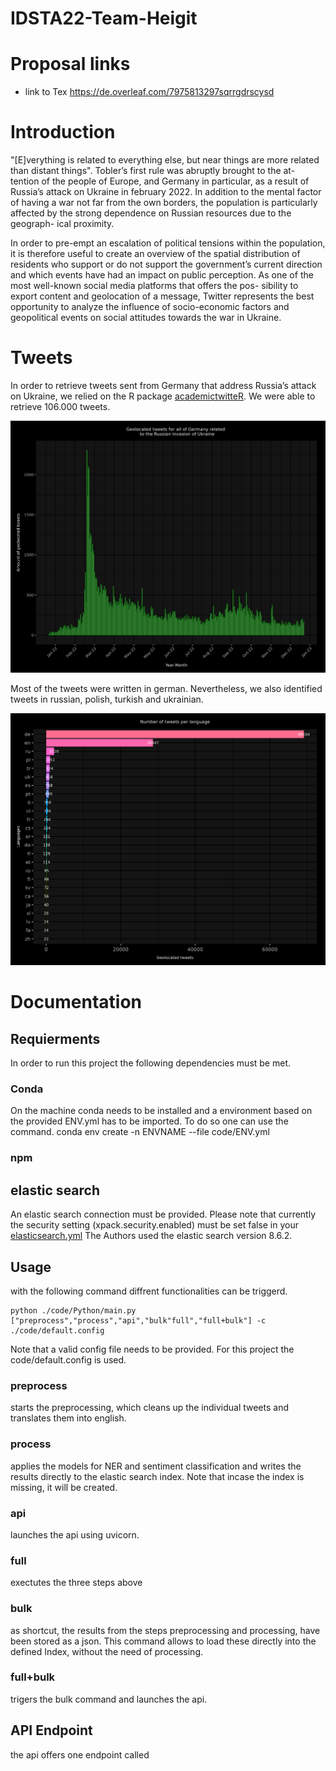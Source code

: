 # IDSTA22-Team-Heigit

# Proposal links

- link to Tex https://de.overleaf.com/7975813297sqrrgdrscysd

# Introduction

"[E]verything is related to everything else, but near things are more related
than distant things". 
Tobler’s first rule was abruptly brought to the at-
tention of the people of Europe, and Germany in particular, as a result of
Russia’s attack on Ukraine in february 2022. In addition to the mental factor
of having a war not far from the own borders, the population is particularly
affected by the strong dependence on Russian resources due to the geograph-
ical proximity. 

In order to pre-empt an escalation of political tensions within the population, 
it is therefore useful to create an overview of the spatial distribution of
residents who support or do not support the government’s current direction
and which events have had an impact on public perception.
As one of the most well-known social media platforms that offers the pos-
sibility to export content and geolocation of a message, Twitter represents
the best opportunity to analyze the influence of socio-economic factors and
geopolitical events on social attitudes towards the war in Ukraine.



# Tweets

In order to retrieve tweets sent from Germany that address Russia’s attack on Ukraine, we relied on the R package [academictwitteR](https://github.com/user/repo/blob/branch/other_file.md). We were able to retrieve 106.000 tweets. 

![My Image](all_tweets_daily.png)









Most of the tweets were written in german. Nevertheless, we also identified tweets in russian, polish, turkish and ukrainian. 

![My Image](langs.png)

# Documentation

## Requierments 

In order to run this project the following dependencies must be met.

### Conda 

On the machine conda needs to be installed and a environment based on the provided ENV.yml has to be imported.
To do so one can use the command.
conda env create -n ENVNAME --file code/ENV.yml


### npm 

## elastic search

An elastic search connection must be provided. Please note that currently the security setting (xpack.security.enabled) must be set false in your [elasticsearch.yml](https://www.elastic.co/guide/en/elasticsearch/reference/current/security-settings.html)
The Authors used the elastic search version 8.6.2.


## Usage

with the following command diffrent functionalities can be triggerd. 
```console
python ./code/Python/main.py ["preprocess","process","api","bulk"full","full+bulk"] -c ./code/default.config
```
Note that a valid config file needs to be provided. For this project the code/default.config is used.
### preprocess
starts the preprocessing, which cleans up the individual tweets and translates them into english.
### process
applies the models for NER and sentiment classification and writes the results directly to the elastic search index.
Note that incase the index is missing, it will be created.
### api
launches the api using uvicorn.
### full 
exectutes the three steps above
### bulk 
as shortcut, the results from the steps preprocessing and processing, have been stored as a json.
This command allows to load these directly into the defined Index, without the need of processing.
### full+bulk
trigers the bulk command and launches the api.

## API Endpoint
the api offers one endpoint called 

